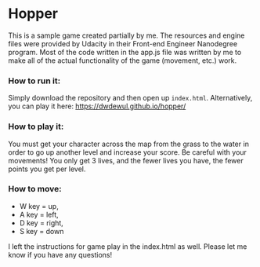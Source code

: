 # Hopper

This is a sample game created partially by me. The resources and engine files were provided by Udacity in their Front-end Engineer Nanodegree program. Most of the code written in the app.js file was written by me to make all of the actual functionality of the game (movement, etc.) work. 

### How to run it:
Simply download the repository and then open up ```index.html```.
Alternatively, you can play it here: https://dwdewul.github.io/hopper/

### How to play it:
You must get your character across the map from the grass to the water in order to go up another level and increase your score. Be careful with your movements! You only get 3 lives, and the fewer lives you have, the fewer points you get per level.

### How to move:
* W key = up,
* A key = left,
* D key = right,
* S key = down

I left the instructions for game play in the index.html as well. Please let me know if you have any questions!
